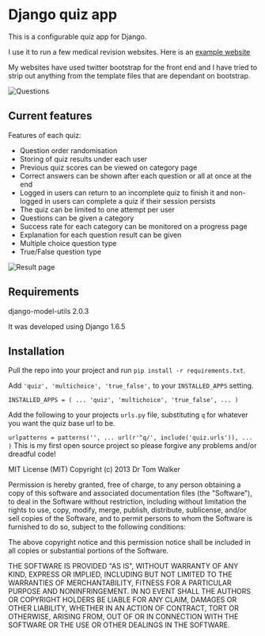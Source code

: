 Django quiz app
===============

This is a configurable quiz app for Django.

I use it to run a few medical revision websites. Here is an [example website](http://www.revisemrcp.com/)

My websites have used twitter bootstrap for the front end and I have tried to strip out anything from
the template files that are dependant on bootstrap.

![Questions](http://i.imgur.com/VRYx3OV.png "Question picture hosted by Imgur")

Current features
----------------
Features of each quiz:
* Question order randomisation
* Storing of quiz results under each user
* Previous quiz scores can be viewed on category page
* Correct answers can be shown after each question or all at once at the end
* Logged in users can return to an incomplete quiz to finish it and non-logged in users can complete a quiz if their session persists
* The quiz can be limited to one attempt per user
* Questions can be given a category
* Success rate for each category can be monitored on a progress page
* Explanation for each question result can be given
* Multiple choice question type
* True/False question type

![Result page](http://i.imgur.com/UJtRZxo.png "Result picture hosted by Imgur")

Requirements
------------
django-model-utils 2.0.3

It was developed using Django 1.6.5

Installation
------------
Pull the repo into your project and run `pip install -r requirements.txt`.

Add `'quiz', 'multichoice', 'true_false',` to your `INSTALLED_APPS` setting.

`INSTALLED_APPS = (
	...
    'quiz',
    'multichoice',
    'true_false',
	...
)`

Add the following to your projects `urls.py` file, substituting `q` for whatever you want the quiz base url to be.

`urlpatterns = patterns('',
    ...
    url(r'^q/', include('quiz.urls')),
	...
)`
This is my first open source project so please forgive any problems and/or dreadful code!

MIT License (MIT)
Copyright (c) 2013 Dr Tom Walker

Permission is hereby granted, free of charge, to any person obtaining a copy of this software and associated documentation files (the "Software"), to deal in the Software without restriction, including without limitation the rights to use, copy, modify, merge, publish, distribute, sublicense, and/or sell copies of the Software, and to permit persons to whom the Software is furnished to do so, subject to the following conditions:

The above copyright notice and this permission notice shall be included in all copies or substantial portions of the Software.

THE SOFTWARE IS PROVIDED "AS IS", WITHOUT WARRANTY OF ANY KIND, EXPRESS OR IMPLIED, INCLUDING BUT NOT LIMITED TO THE WARRANTIES OF MERCHANTABILITY, FITNESS FOR A PARTICULAR PURPOSE AND NONINFRINGEMENT. IN NO EVENT SHALL THE AUTHORS OR COPYRIGHT HOLDERS BE LIABLE FOR ANY CLAIM, DAMAGES OR OTHER LIABILITY, WHETHER IN AN ACTION OF CONTRACT, TORT OR OTHERWISE, ARISING FROM, OUT OF OR IN CONNECTION WITH THE SOFTWARE OR THE USE OR OTHER DEALINGS IN THE SOFTWARE.
